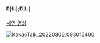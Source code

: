 ### 마니:미니

<a href="https://www.youtube.com/watch?v=Qucw3-DCKL0"> 시연 영상 </a>

![KakaoTalk_20220306_093015400](https://user-images.githubusercontent.com/65644373/156976913-3bdf6776-ed08-4f14-b20c-c2e41b4a7fb6.png)
